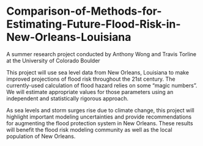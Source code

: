 # Comparison-of-Methods-for-Estimating-Future-Flood-Risk-in-New-Orleans-Louisiana
A summer research project conducted by Anthony Wong and Travis Torline at the University of Colorado Boulder

This project will use sea level data from New Orleans, Louisiana to make improved projections of flood risk throughout the 21st century. The currently-used calculation of flood hazard relies on some “magic numbers”. We will estimate appropriate values for those parameters using an independent and statistically rigorous approach.

As sea levels and storm surges rise due to climate change, this project will highlight important modeling uncertainties and provide recommendations for augmenting the flood protection system in New Orleans. These results will benefit the flood risk modeling community as well as the local population of New Orleans.

